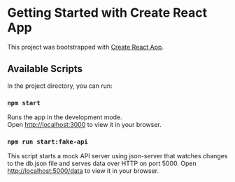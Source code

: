# Getting Started with Create React App

This project was bootstrapped with [Create React App](https://github.com/facebook/create-react-app).

## Available Scripts

In the project directory, you can run:

### `npm start`

Runs the app in the development mode.\
Open [http://localhost:3000](http://localhost:3000) to view it in your browser.



### `npm run start:fake-api`

This script starts a mock API server using json-server that watches changes
 to the db.json file and serves data over HTTP on port 5000.
 Open [http://localhost:5000/data](http://localhost:5000/data) to view it in your browser.



